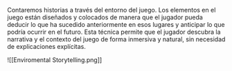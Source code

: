
 Contaremos historias a través del entorno del juego. Los elementos en el juego están diseñados y colocados de manera que el jugador pueda deducir lo que ha sucedido anteriormente en esos lugares y anticipar lo que podría ocurrir en el futuro. Esta técnica permite que el jugador descubra la narrativa y el contexto del juego de forma inmersiva y natural, sin necesidad de explicaciones explícitas.

![[Enviromental Storytelling.png]]